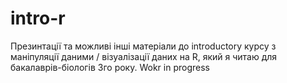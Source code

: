# intro-r
Презинтації та можливі інші матеріали до introductory курсу з маніпуляції даними / 
візуалізації даних на R, який я читаю для бакалаврів-біологів 3го року. Wokr in progress 